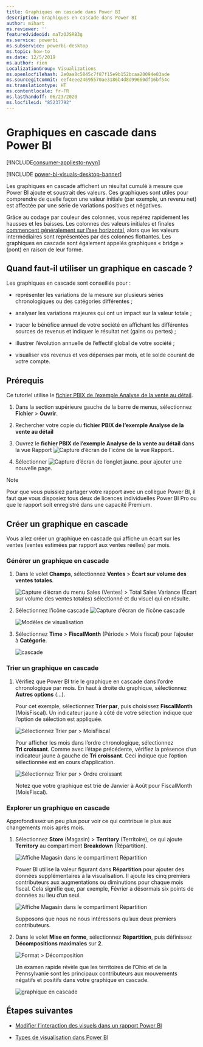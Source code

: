 ```yaml
---
title: Graphiques en cascade dans Power BI
description: Graphiques en cascade dans Power BI
author: mihart
ms.reviewer: ''
featuredvideoid: maTzOJSRB3g
ms.service: powerbi
ms.subservice: powerbi-desktop
ms.topic: how-to
ms.date: 12/5/2019
ms.author: rien
LocalizationGroup: Visualizations
ms.openlocfilehash: 2e0aa8c5845c7f87f15e9b152bcaa20094e83ade
ms.sourcegitcommit: eef4eee24695570ae3186b4d8d99660df16bf54c
ms.translationtype: HT
ms.contentlocale: fr-FR
ms.lasthandoff: 06/23/2020
ms.locfileid: "85237792"
---
```

# <a name="waterfall-charts-in-power-bi"></a>Graphiques en cascade dans Power BI

[!INCLUDE[consumer-appliesto-nyyn](../includes/consumer-appliesto-nyyn.md)]

[!INCLUDE [power-bi-visuals-desktop-banner](../includes/power-bi-visuals-desktop-banner.md)]

Les graphiques en cascade affichent un résultat cumulé à mesure que Power BI ajoute et soustrait des valeurs. Ces graphiques sont utiles pour comprendre de quelle façon une valeur initiale (par exemple, un revenu net) est affectée par une série de variations positives et négatives.

Grâce au codage par couleur des colonnes, vous repérez rapidement les hausses et les baisses. Les colonnes des valeurs initiales et finales [commencent généralement sur l’axe horizontal](https://support.office.com/article/Create-a-waterfall-chart-in-Office-2016-for-Windows-8de1ece4-ff21-4d37-acd7-546f5527f185#BKMK_Float "commencer sur l’axe horizontal"), alors que les valeurs intermédiaires sont représentées par des colonnes flottantes. Les graphiques en cascade sont également appelés graphiques « bridge » (pont) en raison de leur forme.

## <a name="when-to-use-a-waterfall-chart"></a>Quand faut-il utiliser un graphique en cascade ?

Les graphiques en cascade sont conseillés pour :

* représenter les variations de la mesure sur plusieurs séries chronologiques ou des catégories différentes ;

* analyser les variations majeures qui ont un impact sur la valeur totale ;

* tracer le bénéfice annuel de votre société en affichant les différentes sources de revenus et indiquer le résultat net (gains ou pertes) ;

* illustrer l’évolution annuelle de l’effectif global de votre société ;

* visualiser vos revenus et vos dépenses par mois, et le solde courant de votre compte.

## <a name="prerequisite"></a>Prérequis

Ce tutoriel utilise le [fichier PBIX de l’exemple Analyse de la vente au détail](https://download.microsoft.com/download/9/6/D/96DDC2FF-2568-491D-AAFA-AFDD6F763AE3/Retail%20Analysis%20Sample%20PBIX.pbix).

1. Dans la section supérieure gauche de la barre de menus, sélectionnez **Fichier** > **Ouvrir**.
   
2. Rechercher votre copie du **fichier PBIX de l’exemple Analyse de la vente au détail**

1. Ouvrez le **fichier PBIX de l’exemple Analyse de la vente au détail** dans la vue Rapport ![Capture d’écran de l’icône de la vue Rapport.](media/power-bi-visualization-kpi/power-bi-report-view.png).

1. Sélectionner ![Capture d’écran de l’onglet jaune.](media/power-bi-visualization-kpi/power-bi-yellow-tab.png) pour ajouter une nouvelle page.

> [!NOTE]
> Pour que vous puissiez partager votre rapport avec un collègue Power BI, il faut que vous disposiez tous deux de licences individuelles Power BI Pro ou que le rapport soit enregistré dans une capacité Premium.    

## <a name="create-a-waterfall-chart"></a>Créer un graphique en cascade

Vous allez créer un graphique en cascade qui affiche un écart sur les ventes (ventes estimées par rapport aux ventes réelles) par mois.

### <a name="build-the-waterfall-chart"></a>Générer un graphique en cascade

1. Dans le volet **Champs**, sélectionnez **Ventes** > **Écart sur volume des ventes totales**.

   ![Capture d’écran du menu Sales (Ventes) > Total Sales Variance (Écart sur volume des ventes totales) sélectionné et du visuel qui en résulte.](media/power-bi-visualization-waterfall-charts/power-bi-bar.png)

1. Sélectionnez l’icône cascade ![Capture d’écran de l’icône cascade](media/power-bi-visualization-waterfall-charts/power-bi-waterfall-icon.png)

    ![Modèles de visualisation](media/power-bi-visualization-waterfall-charts/convert-waterfall.png)

1. Sélectionnez **Time** > **FiscalMonth** (Période > Mois fiscal) pour l’ajouter à **Catégorie**.

    ![cascade](media/power-bi-visualization-waterfall-charts/power-bi-waterfall-month.png)

### <a name="sort-the-waterfall-chart"></a>Trier un graphique en cascade

1. Vérifiez que Power BI trie le graphique en cascade dans l’ordre chronologique par mois. En haut à droite du graphique, sélectionnez **Autres options** (...).

    Pour cet exemple, sélectionnez **Trier par**, puis choisissez **FiscalMonth** (MoisFiscal). Un indicateur jaune à côté de votre sélection indique que l’option de sélection est appliquée.

    ![Sélectionnez Trier par > MoisFiscal](media/power-bi-visualization-waterfall-charts/power-bi-sort-by-fiscalmonth.png)
    
    Pour afficher les mois dans l’ordre chronologique, sélectionnez **Tri croissant**. Comme avec l’étape précédente, vérifiez la présence d’un indicateur jaune à gauche de **Tri croissant**. Ceci indique que l’option sélectionnée est en cours d’application.

    ![Sélectionnez Trier par > Ordre croissant](media/power-bi-visualization-waterfall-charts/power-bi-waterfall-ascending.png)

    

    Notez que votre graphique est trié de Janvier à Août pour FiscalMonth (MoisFiscal).  

### <a name="explore-the-waterfall-chart"></a>Explorer un graphique en cascade

Approfondissez un peu plus pour voir ce qui contribue le plus aux changements mois après mois.

1.  Sélectionnez **Store** (Magasin) > **Territory**  (Territoire), ce qui ajoute **Territory** au compartiment **Breakdown** (Répartition).

    ![Affiche Magasin dans le compartiment Répartition](media/power-bi-visualization-waterfall-charts/power-bi-waterfall-breakdown.png)

    Power BI utilise la valeur figurant dans **Répartition** pour ajouter des données supplémentaires à la visualisation. Il ajoute les cinq premiers contributeurs aux augmentations ou diminutions pour chaque mois fiscal. Cela signifie que, par exemple, Février a désormais six points de données au lieu d’un seul.  

    ![Affiche Magasin dans le compartiment Répartition](media/power-bi-visualization-waterfall-charts/power-bi-waterfall-breakdown-default.png)

    Supposons que nous ne nous intéressons qu’aux deux premiers contributeurs.

1. Dans le volet **Mise en forme**, sélectionnez **Répartition**, puis définissez **Décompositions maximales** sur **2**.

    ![Format > Décomposition](media/power-bi-visualization-waterfall-charts/power-bi-waterfall-breakdown-two.png)

    Un examen rapide révèle que les territoires de l’Ohio et de la Pennsylvanie sont les principaux contributeurs aux mouvements négatifs et positifs dans votre graphique en cascade.

    ![graphique en cascade](media/power-bi-visualization-waterfall-charts/power-bi-axis-waterfall.png)

## <a name="next-steps"></a>Étapes suivantes

* [Modifier l’interaction des visuels dans un rapport Power BI](../create-reports/service-reports-visual-interactions.md)

* [Types de visualisation dans Power BI](power-bi-visualization-types-for-reports-and-q-and-a.md)

